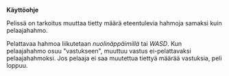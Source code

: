 **Käyttöohje**

Pelissä on tarkoitus muuttaa tietty määrä eteentulevia hahmoja samaksi kuin pelaajahahmo. 

Pelattavaa hahmoa liikutetaan *nuolinäppäimillä* tai *WASD*.
Kun pelaajahahmo osuu "vastukseen", muuttuu vastus ei-pelattavaksi pelaajahahmoksi.
Jos pelaaja ei saa muutettua tiettyä määrää vastuksia, peli loppuu.
